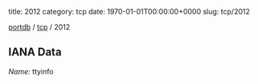 title: 2012
category: tcp
date: 1970-01-01T00:00:00+0000
slug: tcp/2012

[portdb](/) / [tcp](/category/tcp.html) / 2012


## IANA Data

_Name:_ ttyinfo

